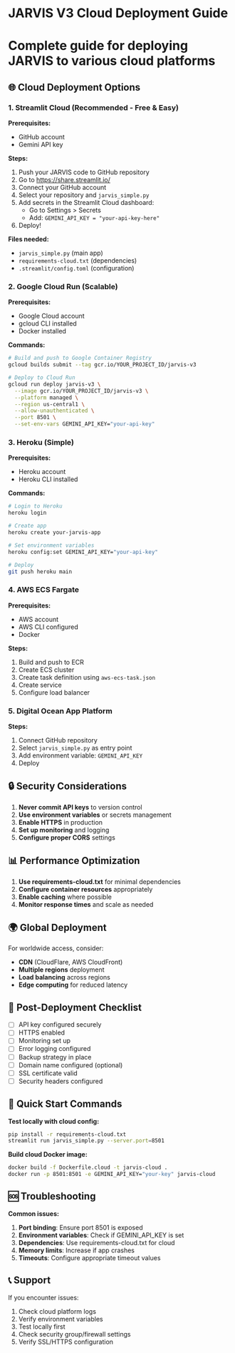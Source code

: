 # JARVIS V3 Cloud Deployment Guide
# Complete guide for deploying JARVIS to various cloud platforms

## 🌐 Cloud Deployment Options

### 1. Streamlit Cloud (Recommended - Free & Easy)

**Prerequisites:**
- GitHub account
- Gemini API key

**Steps:**
1. Push your JARVIS code to GitHub repository
2. Go to https://share.streamlit.io/
3. Connect your GitHub account
4. Select your repository and `jarvis_simple.py`
5. Add secrets in the Streamlit Cloud dashboard:
   - Go to Settings > Secrets
   - Add: `GEMINI_API_KEY = "your-api-key-here"`
6. Deploy!

**Files needed:**
- `jarvis_simple.py` (main app)
- `requirements-cloud.txt` (dependencies)
- `.streamlit/config.toml` (configuration)

### 2. Google Cloud Run (Scalable)

**Prerequisites:**
- Google Cloud account
- gcloud CLI installed
- Docker installed

**Commands:**
```bash
# Build and push to Google Container Registry
gcloud builds submit --tag gcr.io/YOUR_PROJECT_ID/jarvis-v3

# Deploy to Cloud Run
gcloud run deploy jarvis-v3 \
  --image gcr.io/YOUR_PROJECT_ID/jarvis-v3 \
  --platform managed \
  --region us-central1 \
  --allow-unauthenticated \
  --port 8501 \
  --set-env-vars GEMINI_API_KEY="your-api-key"
```

### 3. Heroku (Simple)

**Prerequisites:**
- Heroku account
- Heroku CLI installed

**Commands:**
```bash
# Login to Heroku
heroku login

# Create app
heroku create your-jarvis-app

# Set environment variables
heroku config:set GEMINI_API_KEY="your-api-key"

# Deploy
git push heroku main
```

### 4. AWS ECS Fargate

**Prerequisites:**
- AWS account
- AWS CLI configured
- Docker

**Steps:**
1. Build and push to ECR
2. Create ECS cluster
3. Create task definition using `aws-ecs-task.json`
4. Create service
5. Configure load balancer

### 5. Digital Ocean App Platform

**Steps:**
1. Connect GitHub repository
2. Select `jarvis_simple.py` as entry point
3. Add environment variable: `GEMINI_API_KEY`
4. Deploy

## 🔒 Security Considerations

1. **Never commit API keys** to version control
2. **Use environment variables** or secrets management
3. **Enable HTTPS** in production
4. **Set up monitoring** and logging
5. **Configure proper CORS** settings

## 📊 Performance Optimization

1. **Use requirements-cloud.txt** for minimal dependencies
2. **Configure container resources** appropriately
3. **Enable caching** where possible
4. **Monitor response times** and scale as needed

## 🌍 Global Deployment

For worldwide access, consider:
- **CDN** (CloudFlare, AWS CloudFront)
- **Multiple regions** deployment
- **Load balancing** across regions
- **Edge computing** for reduced latency

## 📝 Post-Deployment Checklist

- [ ] API key configured securely
- [ ] HTTPS enabled
- [ ] Monitoring set up
- [ ] Error logging configured
- [ ] Backup strategy in place
- [ ] Domain name configured (optional)
- [ ] SSL certificate valid
- [ ] Security headers configured

## 🚀 Quick Start Commands

**Test locally with cloud config:**
```bash
pip install -r requirements-cloud.txt
streamlit run jarvis_simple.py --server.port=8501
```

**Build cloud Docker image:**
```bash
docker build -f Dockerfile.cloud -t jarvis-cloud .
docker run -p 8501:8501 -e GEMINI_API_KEY="your-key" jarvis-cloud
```

## 🆘 Troubleshooting

**Common issues:**
1. **Port binding**: Ensure port 8501 is exposed
2. **Environment variables**: Check if GEMINI_API_KEY is set
3. **Dependencies**: Use requirements-cloud.txt for cloud
4. **Memory limits**: Increase if app crashes
5. **Timeouts**: Configure appropriate timeout values

## 📞 Support

If you encounter issues:
1. Check cloud platform logs
2. Verify environment variables
3. Test locally first
4. Check security group/firewall settings
5. Verify SSL/HTTPS configuration